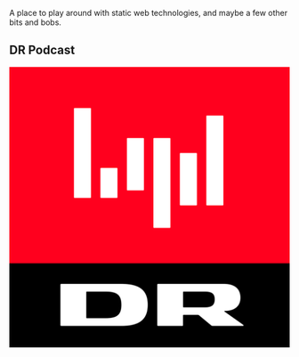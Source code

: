 A place to play around with static web technologies, and maybe a few other bits and bobs.

## DR Podcast
[<picture><source media="(prefers-color-scheme: dark)" srcset="/podcast/icon-logo-drlyd-dark.svg"><source media="(prefers-color-scheme: light)" srcset="/podcast/icon-logo-drlyd.svg"><img alt="DR Lyd logo" src="/podcast/icon-logo-drlyd.svg"></picture>](https://briped.github.io/podcast/)
